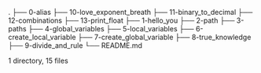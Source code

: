 .
├── 0-alias
├── 10-love_exponent_breath
├── 11-binary_to_decimal
├── 12-combinations
├── 13-print_float
├── 1-hello_you
├── 2-path
├── 3-paths
├── 4-global_variables
├── 5-local_variables
├── 6-create_local_variable
├── 7-create_global_variable
├── 8-true_knowledge
├── 9-divide_and_rule
└── README.md

1 directory, 15 files

